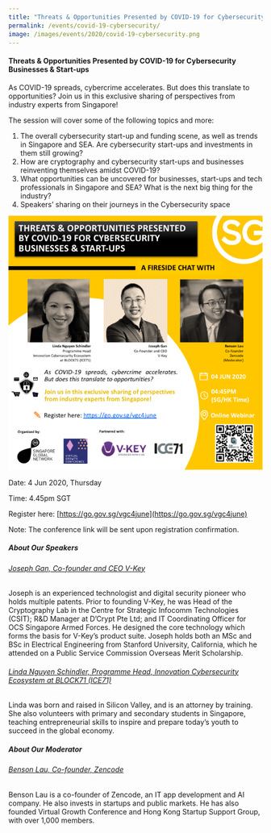 ```yaml
---
title: "Threats & Opportunities Presented by COVID-19 for Cybersecurity Businesses & Start-ups"
permalink: /events/covid-19-cybersecurity/
image: /images/events/2020/covid-19-cybersecurity.png
---
```


#### Threats & Opportunities Presented by COVID-19 for Cybersecurity Businesses & Start-ups
 
As COVID-19 spreads, cybercrime accelerates. But does this translate to opportunities? 
Join us in this exclusive sharing of perspectives from industry experts from Singapore!

The session will cover some of the following topics and more:
1)	The overall cybersecurity start-up and funding scene, as well as trends in Singapore and SEA. Are cybersecurity start-ups and investments in them still growing?
2)	How are cryptography and cybersecurity start-ups and businesses reinventing themselves amidst COVID-19? 
3)	What opportunities can be uncovered for businesses, start-ups and tech professionals in Singapore and SEA? What is the next big thing for the industry?
4)	Speakers’ sharing on their journeys in the Cybersecurity space

![Image](/images/events/2020/covid-19-cybersecurity.png)

Date: 4 Jun 2020, Thursday

Time: 4.45pm SGT  

Register here: [https://go.gov.sg/vgc4june](https://go.gov.sg/vgc4june)  

Note: The conference link will be sent upon registration confirmation.

##### About Our Speakers

###### [Joseph Gan, Co-founder and CEO V-Key](https://www.linkedin.com/in/josephgan/)
Joseph is an experienced technologist and digital security pioneer who holds multiple patents. Prior to founding V-Key, he was Head of the Cryptography Lab in the Centre for Strategic Infocomm Technologies (CSIT); R&D Manager at D’Crypt Pte Ltd; and IT Coordinating Officer for OCS Singapore Armed Forces. He designed the core technology which forms the basis for V-Key’s product suite. Joseph holds both an MSc and BSc in Electrical Engineering from Stanford University, California, which he attended on a Public Service Commission Overseas Merit Scholarship.

###### [Linda Nguyen Schindler, Programme Head, Innovation Cybersecurity Ecosystem at BLOCK71 (ICE71)](https://www.linkedin.com/in/linda-nguyen-schindler/)
Linda was born and raised in Silicon Valley, and is an attorney by training. She also volunteers with primary and secondary students in Singapore, teaching entrepreneurial skills to inspire and prepare today’s youth to succeed in the global economy.

##### About Our Moderator

###### [Benson Lau, Co-founder, Zencode](https://www.linkedin.com/in/laubenson/)
Benson Lau is a co-founder of Zencode, an IT app development and AI company. He also invests in startups and public markets. He has also founded Virtual Growth Conference and Hong Kong Startup Support Group, with over 1,000 members.

